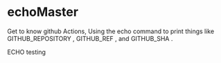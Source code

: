 # echoMaster
Get to know github Actions, Using the echo command to print things like GITHUB_REPOSITORY , GITHUB_REF , and GITHUB_SHA .

ECHO testing
